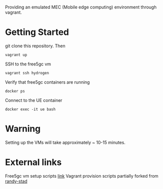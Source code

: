 Providing an emulated MEC (Mobile edge computing) environment through vagrant.

# Getting Started
git clone this repository. Then
```
vagrant up
```

SSH to the free5gc vm
```
vagrant ssh hydrogen
```

Verify that free5gc containers are running
```
docker ps
```

Connect to the UE container
```
docker exec -it ue bash
```



# Warning
Setting up the VMs will take approximately ~ 10-15 minutes.


# External links
Free5gc vm setup scripts [link](https://github.com/LABORA-INF-UFG/NetSoft2020-Tutorial4-Demo2-Exp1)
Vagrant provision scripts partially forked from [randy-stad](https://github.com/randy-stad/k3s-vagrant-cluster/blob/master/)

